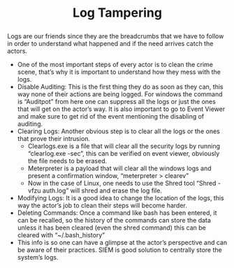 # <p align="center"> Log Tampering

Logs are our friends since they are the breadcrumbs that we have to follow in order to understand what happened and if the need arrives catch the actors.
* One of the most important steps of every actor is to clean the crime scene, that’s why it is important to understand how they mess with the logs.
* Disable Auditing: This is the first thing they do as soon as they can, this way none of their actions are being logged. For windows the command is “Auditpot” from here one can suppress all the logs or just the ones that will get on the actor’s way. It is also important to go to Event Viewer and make sure to get rid of the event mentioning the disabling of auditing. 
* Clearing Logs: Another obvious step is to clear all the logs or the ones that prove their intrusion.
	* Clearlogs.exe is a file that will clear all the security logs by running “clearlog.exe -sec”, this can be verified on event viewer, obviously the file needs to be erased.
	* Meterpreter is a payload that will clear all the windows logs and present a confirmation window, “meterpreter > clearev”
	* Now in the case of Linux, one needs to use the Shred tool “Shred -vfzu auth.log” will shred and erase the log file.
* Modifying Logs: It is a good idea to change the location of the logs, this way the actor’s job to clean their steps will become harder.
* Deleting Commands: Once a command like bash has been entered, it can be recalled, so the history of the commands can store the data unless it has been cleared (even the shred command) this can be cleared with “~/.bash_history”
* This info is so one can have a glimpse at the actor’s perspective and can be aware of their practices. SIEM is good solution to centrally store the system’s logs.

